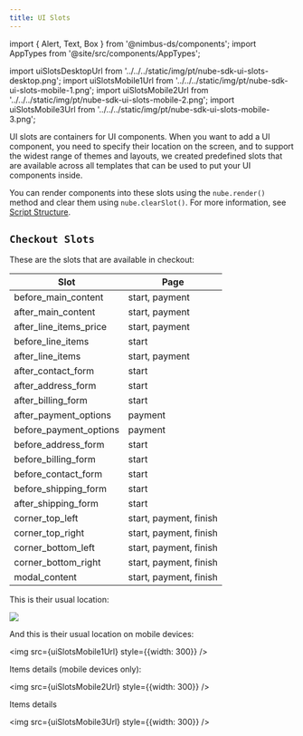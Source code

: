 ```yaml
---
title: UI Slots
---
```


import { Alert, Text, Box } from '@nimbus-ds/components';
import AppTypes from '@site/src/components/AppTypes';

import uiSlotsDesktopUrl from '../../../static/img/pt/nube-sdk-ui-slots-desktop.png';
import uiSlotsMobile1Url from '../../../static/img/pt/nube-sdk-ui-slots-mobile-1.png';
import uiSlotsMobile2Url from '../../../static/img/pt/nube-sdk-ui-slots-mobile-2.png';
import uiSlotsMobile3Url from '../../../static/img/pt/nube-sdk-ui-slots-mobile-3.png';

UI slots are containers for UI components.
When you want to add a UI component, you need to specify their location on the screen, and to support the widest range of themes and layouts, we created predefined slots that are available across all templates that can be used to put your UI components inside.

You can render components into these slots using the `nube.render()` method and clear them using `nube.clearSlot()`. For more information, see [Script Structure](./script-structure#rendering-components).

## `Checkout Slots`

These are the slots that are available in checkout:

| Slot                  | Page                   |
| --------------------- | ---------------------- |
| before_main_content   | start, payment         |
| after_main_content    | start, payment         |
| after_line_items_price| start, payment         |
| before_line_items     | start                  |
| after_line_items      | start, payment         |
| after_contact_form    | start                  |
| after_address_form    | start                  |
| after_billing_form    | start                  |
| after_payment_options | payment                |
| before_payment_options| payment                |
| before_address_form   | start                  |
| before_billing_form   | start                  |
| before_contact_form   | start                  |
| before_shipping_form  | start                  |
| after_shipping_form   | start                  |
| corner_top_left       | start, payment, finish |
| corner_top_right      | start, payment, finish |
| corner_bottom_left    | start, payment, finish |
| corner_bottom_right   | start, payment, finish |
| modal_content         | start, payment, finish |

This is their usual location:

<img src={uiSlotsDesktopUrl}/>

And this is their usual location on mobile devices:

<img src={uiSlotsMobile1Url} style={{width: 300}} />

Items details (mobile devices only):

<img src={uiSlotsMobile2Url} style={{width: 300}} />

Items details

<img src={uiSlotsMobile3Url} style={{width: 300}} />
